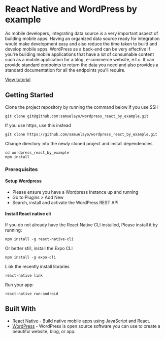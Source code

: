 # React Native and WordPress by example

As mobile developers, integrating data source is a very important aspect of building mobile apps. Having an organized data source ready for integration would make development easy and also reduce the time taken to build and develop mobile apps.
WordPress as a back-end can be very effective if you're building mobile applications that have a lot of consumable content such as a mobile application for a blog, e-commerce website, e.t.c. 
It can provide standard endpoints to return the data you need and also provides a standard documentation for all the endpoints you'll require.

[View tutorial](#)

## Getting Started


Clone the project repository by running the command below if you use SSH

```
git clone git@github.com:samuelayo/wordpress_react_by_example.git
```

If you use https, use this instead

```
git clone https://github.com/samuelayo/wordpress_react_by_example.git
```

Change directory into the newly cloned project and install dependencies

```
cd wordpress_react_by_example
npm install
```

### Prerequisites

#### Setup Wordpress

- Please ensure you have a Wordpress Instance up and running 
- Go to Plugins > Add New 
- Search, install and activate the WordPress REST API 

#### Install React native cli
If you do not already have the React Native CLI installed, Please install it by running:

```
npm install -g react-native-cli
```

Or better still, install the Expo CLI

```
npm install -g expo-cli
```

Link the recently install libraries

```
react-native link
```

Run your app:

```
react-native run-android
```


## Built With

* [React Native](https://facebook.github.io/react-native/) - Build native mobile apps using JavaScript and React.
* [WordPress](https://wordpress.org/) - WordPress is open source software you can use to create a beautiful website, blog, or app.

